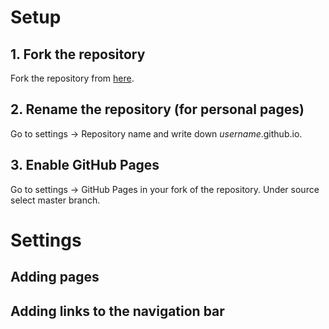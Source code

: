 # Setup

## 1. Fork the repository
Fork the repository from [here](https://github.com/kbsezginel/gh-pages-template).

## 2. Rename the repository (for personal pages)
Go to settings -> Repository name and write down *username*.github.io.

## 3. Enable GitHub Pages
Go to settings -> GitHub Pages in your fork of the repository.
Under source select master branch.

# Settings

## Adding pages

## Adding links to the navigation bar

